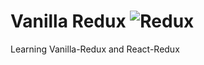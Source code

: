 # Vanilla Redux <img alt="Redux" src="https://img.shields.io/badge/Redux-764ABC.svg?&style=flat-square&logo=Redux&logoColor=white"/>

Learning Vanilla-Redux and React-Redux
